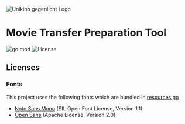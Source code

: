![Unikino gegenlicht Logo](https://gegenlicht.net/wp-content/themes/gegenlicht/img/logo/gegenlicht_logo_gelb_schwarz.svg)
# Movie Transfer Preparation Tool

![go.mod](https://img.shields.io/github/go-mod/go-version/unikino-gegenlicht/movie-transfer-preparation-tool?style=for-the-badge)
![License](https://img.shields.io/github/license/unikino-gegenlicht/movie-transfer-preparation-tool?style=for-the-badge)

## Licenses
### Fonts
This project uses the following fonts which are bundled in [resources.go](resources.go)
- [Noto Sans Mono](https://www.google.com/get/noto/#sans-mono) (SIL Open Font License, Version 1.1)
- [Open Sans](https://fonts.google.com/specimen/Open+Sans) (Apache License, Version 2.0)